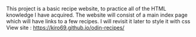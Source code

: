 This project is a basic recipe website, to practice all of the HTML knowledge I have acquired.
The website will consist of a main index page which will have links to a few recipes.
I will revisit it later to style it with css 
View site : https://kiro69.github.io/odin-recipes/
